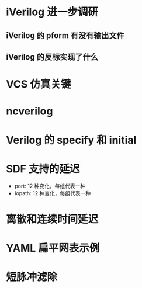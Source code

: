 
# iVerilog 进一步调研
## iVerilog 的 pform 有没有输出文件


## iVerilog 的反标实现了什么


# VCS 仿真关键


# ncverilog



# Verilog 的 specify 和 initial


# SDF 支持的延迟

- port: 12 种变化，每组代表一种
- iopath: 12 种变化，每组代表一种


# 离散和连续时间延迟




# YAML 扁平网表示例


# 短脉冲滤除

